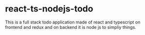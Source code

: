 # react-ts-nodejs-todo
This is a full stack todo application made of react and typescript on frontend and redux and on backend it is node js to simpliy things.
